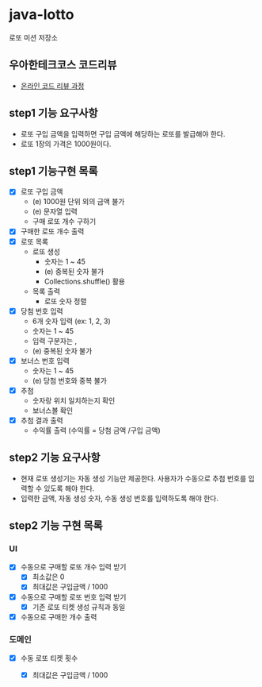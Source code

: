 # java-lotto

로또 미션 저장소

## 우아한테크코스 코드리뷰

- [온라인 코드 리뷰 과정](https://github.com/woowacourse/woowacourse-docs/blob/master/maincourse/README.md)

## step1 기능 요구사항

- 로또 구입 금액을 입력하면 구입 금액에 해당하는 로또를 발급해야 한다.
- 로또 1장의 가격은 1000원이다.

## step1 기능구현 목록

- [x] 로또 구입 금액
    - (e) 1000원 단위 외의 금액 불가
    - (e) 문자열 입력
    - 구매 로또 개수 구하기
- [x] 구매한 로또 개수 출력
- [x] 로또 목록
    - 로또 생성
        - 숫자는 1 ~ 45
        - (e) 중복된 숫자 불가
        - Collections.shuffle() 활용
    - 목록 출력
        - 로또 숫자 정렬
- [x] 당첨 번호 입력
    - 6개 숫자 입력 (ex: 1, 2, 3)
    - 숫자는 1 ~ 45
    - 입력 구분자는 ,
    - (e) 중복된 숫자 불가
- [x] 보너스 번호 입력
    - 숫자는 1 ~ 45
    - (e) 당첨 번호와 중복 불가
- [x] 추첨
    - 숫자랑 위치 일치하는지 확인
    - 보너스볼 확인
- [x] 추첨 결과 출력
    - 수익률 출력 (수익률 = 당첨 금액 /구입 금액)

## step2 기능 요구사항

- 현재 로또 생성기는 자동 생성 기능만 제공한다. 사용자가 수동으로 추첨 번호를 입력할 수 있도록 해야 한다.
- 입력한 금액, 자동 생성 숫자, 수동 생성 번호를 입력하도록 해야 한다.

## step2 기능 구현 목록

### UI
- [x] 수동으로 구매할 로또 개수 입력 받기
  - [x] 최소값은 0
  - [x] 최대값은 구입금액 / 1000
- [x] 수동으로 구매할 로또 번호 입력 받기
  - [x] 기존 로또 티켓 생성 규칙과 동일 
- [x] 수동으로 구매한 개수 출력

### 도메인
 - [x] 수동 로또 티켓 횟수 
   - [x] 최대값은 구입금액 / 1000
   